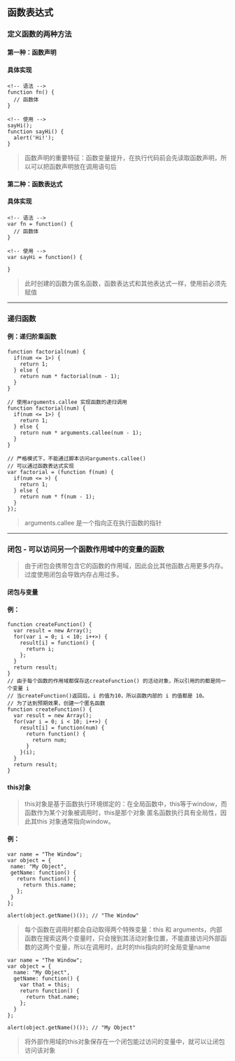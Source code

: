 ## 函数表达式
### 定义函数的两种方法
#### 第一种：函数声明
#### 具体实现
```
<!-- 语法 -->
function fn() {
  // 函数体
}

<!-- 使用 -->
sayHi();
function sayHi() {
  alert('Hi!');
}

```
> 函数声明的重要特征：函数变量提升，在执行代码前会先读取函数声明，所以可以把函数声明放在调用语句后
#### 第二种：函数表达式
#### 具体实现
```
<!-- 语法 -->
var fn = function() {
  // 函数体
}

<!-- 使用 -->
var sayHi = function() {

}
```
> 此时创建的函数为匿名函数，函数表达式和其他表达式一样，使用前必须先赋值
- - - - - -
### 递归函数
#### 例：递归阶乘函数
```
function factorial(num) {
  if(num <= 1>) {
    return 1;
  } else {
    return num * factorial(num - 1);
  }
}

// 使用arguments.callee 实现函数的递归调用
function factorial(num) {
  if(num <= 1>) {
    return 1;
  } else {
    return num * arguments.callee(num - 1);
  }
}

// 严格模式下，不能通过脚本访问arguments.callee()
// 可以通过函数表达式实现
var factorial = (function f(num) {
  if(num <= >) {
    return 1;
  } else {
    return num * f(num - 1);
  }
}); 
```
> arguments.callee 是一个指向正在执行函数的指针
- - - - - 
### 闭包 - 可以访问另一个函数作用域中的变量的函数
> 由于闭包会携带包含它的函数的作用域，因此会比其他函数占用更多内存。过度使用闭包会导致内存占用过多。
#### 闭包与变量
#### 例：
```
function createFunction() {
  var result = new Array();
  for(var i = 0; i < 10; i++>) {
    result[i] = function() {
      return i;
    };
  }
  return result;
}
// 由于每个函数的作用域都保存这createFunction() 的活动对象，所以引用的的都是同一个变量 i
// 当createFunction()返回后，i 的值为10，所以函数内部的 i 的值都是 10。
// 为了达到预期效果，创建一个匿名函数
function createFunction() {
  var result = new Array();
  for(var i = 0; i < 10; i++>) {
    result[i] = function(num) {
      return function() {
        return num;
      }
    }(i);
  }
  return result;
}
```
 #### this对象
 > this对象是基于函数执行环境绑定的：在全局函数中，this等于window，而函数作为某个对象被调用时，this是那个对象
 > 匿名函数执行具有全局性，因此其this 对象通常指向window。
 #### 例：
 ```
var name = "The Window";
var object = {
  name: "My Object",
  getName: function() {
    return function() {
      return this.name;
    };
  }
};

alert(object.getName()()); // "The Window"
 ```
> 每个函数在调用时都会自动取得两个特殊变量：this 和 arguments，内部函数在搜索这两个变量时，只会搜到其活动对象位置，不能直接访问外部函数的这两个变量，所以在调用时，此时的this指向的时全局变量name
```
var name = "The Window";
var object = {
  name: "My Object",
  getName: function() {
    var that = this;
    return function() {
      return that.name;
    };
  }
};

alert(object.getName()()); // "My Object"
```
> 将外部作用域的this对象保存在一个闭包能过访问的变量中，就可以让闭包访问该对象
